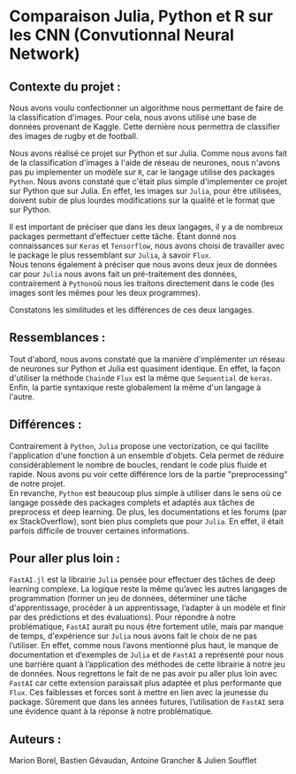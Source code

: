 # Comparaison Julia, Python et R sur les CNN (Convutionnal Neural Network)

<p style="text-align: justify"> 

## Contexte du projet :
Nous avons voulu confectionner un algorithme nous permettant de faire de la classification d'images.
Pour cela, nous avons utilisé une base de données provenant de Kaggle. Cette dernière nous permettra de classifier des 
images de rugby et de football.

Nous avons réalisé ce projet sur Python et sur Julia. Comme nous avons fait de la classification d'images à l'aide de 
réseau de neurones, nous n'avons pas pu implementer un modèle sur ```R```, car le langage utilise des packages ```Python```.
Nous avons constaté que c'était plus simple d'implementer ce projet sur Python que sur Julia. En effet, 
les images sur ```Julia```, pour être utilisées, doivent subir de plus lourdes modifications sur la qualité et le format
que sur Python.

Il est important de préciser que dans les deux langages, il y a de nombreux packages permettant d'effectuer cette tâche. 
Étant donné nos connaissances sur ```Keras``` et ```Tensorflow```, nous avons choisi de travailler avec le package 
le plus ressemblant sur ```Julia```, à savoir ```Flux```.  
Nous tenons également à préciser que nous avons deux jeux de données car pour ```Julia``` nous avons fait un pré-traitement des données,
contrairement à ```Python```où nous les traitons directement dans le code (les images sont les mêmes pour les deux programmes).

Constatons les similitudes et les différences de ces deux langages.

## Ressemblances :

Tout d'abord, nous avons constaté que la manière d'implémenter un réseau de neurones sur Python et Julia est quasiment identique. 
En effet, la façon d'utiliser la méthode ```Chain```de ```Flux``` est la même que ```Sequential``` de ```keras```.
Enfin, la partie syntaxique reste globalement la même d'un langage à l'autre.

## Différences : 

Contrairement à ```Python```, ```Julia``` propose une vectorization, ce qui facilite l'application d'une fonction 
à un ensemble d'objets. Cela permet de réduire considérablement le nombre de boucles, rendant le code plus fluide et 
rapide. Nous avons pu voir cette différence lors de la partie "preprocessing" de notre projet.  
En revanche, ```Python``` est beaucoup plus simple à utiliser dans le sens où ce langage possède des packages complets 
et adaptés aux tâches de preprocess et deep learning. De plus, les documentations et les forums (par ex StackOverflow),
sont bien plus complets que pour ```Julia```. En effet, il était parfois difficile de trouver certaines informations.


## Pour aller plus loin :

```FastAI.jl``` est la librairie ```Julia``` pensée pour effectuer des tâches de deep learning complexe. La logique reste la même 
qu’avec les autres langages de programmation (former un jeu de données, déterminer une tâche d'apprentissage, procéder 
à un apprentissage, l’adapter à un modèle et finir par des prédictions et des évaluations). Pour répondre à notre 
problématique, ```FastAI``` aurait pu nous être fortement utile, mais par manque de temps, d'expérience sur ```Julia``` nous avons 
fait le choix de ne pas l’utiliser. En effet, comme nous l’avons mentionné plus haut, le manque de documentation et d’exemples 
de ```Julia``` et de ```FastAI``` a représenté pour nous une barrière quant à l’application des méthodes de cette librairie 
à notre jeu de données. Nous regrettons le fait de ne pas avoir pu aller plus loin avec ```FastAI``` car cette extension 
paraissait plus adaptée et plus performante que ```Flux```. Ces faiblesses et forces sont à mettre en lien avec la jeunesse 
du package. Sûrement que dans les années futures, l’utilisation de ```FastAI``` sera une évidence quant à la réponse à 
notre problématique.

## Auteurs :
Marion Borel, Bastien Gévaudan, Antoine Grancher & Julien Soufflet

</p>
